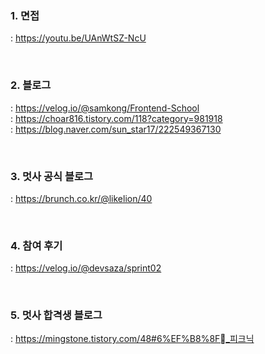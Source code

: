 ### 1. 면접
: https://youtu.be/UAnWtSZ-NcU

<br>

### 2. 블로그
: https://velog.io/@samkong/Frontend-School   
: https://choar816.tistory.com/118?category=981918   
: https://blog.naver.com/sun_star17/222549367130   

<br>

### 3. 멋사 공식 블로그
: https://brunch.co.kr/@likelion/40

<br>

### 4. 참여 후기
: https://velog.io/@devsaza/sprint02

<br>

### 5. 멋사 합격생 블로그
: https://mingstone.tistory.com/48#6%EF%B8%8F⃣_피크닉
